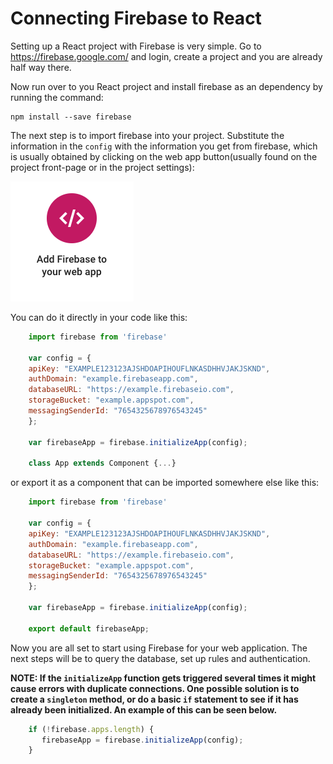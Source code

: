 # Connecting Firebase to React

Setting up a React project with Firebase is very simple. Go to https://firebase.google.com/ and login, create a project and you are already half way there.

Now run over to you React project and install firebase as an dependency by running the command:  

    npm install --save firebase

The next step is to import firebase into your project. Substitute the information in the `config` with the information you get from firebase, which is usually obtained by clicking on the web app button(usually found on the project front-page or in the project settings):

![Firebase web app info](resources/add-to-webapp.png)

You can do it directly in your code like this:

```javascript  
    import firebase from 'firebase'

    var config = {
    apiKey: "EXAMPLE123123AJSHDOAPIHOUFLNKASDHHVJAKJSKND",
    authDomain: "example.firebaseapp.com",
    databaseURL: "https://example.firebaseio.com",
    storageBucket: "example.appspot.com",
    messagingSenderId: "7654325678976543245"
    };

    var firebaseApp = firebase.initializeApp(config);

    class App extends Component {...}
```

or export it as a component that can be imported somewhere else like this:

```javascript  
    import firebase from 'firebase'

    var config = {
    apiKey: "EXAMPLE123123AJSHDOAPIHOUFLNKASDHHVJAKJSKND",
    authDomain: "example.firebaseapp.com",
    databaseURL: "https://example.firebaseio.com",
    storageBucket: "example.appspot.com",
    messagingSenderId: "7654325678976543245"
    };

    var firebaseApp = firebase.initializeApp(config);

    export default firebaseApp;
```

Now you are all set to start using Firebase for your web application. The next steps will be to query the database, set up rules and authentication.

**NOTE: If the `initializeApp` function gets triggered several times it might cause errors with duplicate connections. One possible solution is to create a `singleton` method, or do a basic `if` statement to see if it has already been initialized. An example of this can be seen below.**

```javascript
    if (!firebase.apps.length) {
       firebaseApp = firebase.initializeApp(config);
    }
```
